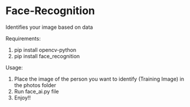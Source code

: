 # Face-Recognition
Identifies your image based on data

Requirements:
1) pip install opencv-python
2) pip install face_recognition

Usage:
1) Place the image of the person you want to identify (Training Image) in the photos folder
2) Run face_ai.py file
3) Enjoy!! 
